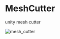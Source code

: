 # MeshCutter
unity mesh cutter

![mesh_cutter](https://github.com/Black-Wolfwood/MeshCutter/blob/master/mesh_cutter.gif "mesh_cutter")
